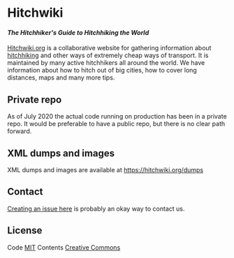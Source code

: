 # Hitchwiki

#### _The Hitchhiker's Guide to Hitchhiking the World_

<!-- ![Hitchwiki logo](public/wiki-badge.png) --> 

[Hitchwiki.org](https://hitchwiki.org/) is a collaborative website for
gathering information about
[hitchhiking](http://hitchwiki.org/en/Hitchhiking) and other ways of
extremely cheap ways of transport. It is maintained by many active
hitchhikers all around the world. We have information about how to
hitch out of big cities, how to cover long distances, maps and many
more tips.

<!-- [![Build Status](https://travis-ci.org/Hitchwiki/hitchwiki.svg?branch=master)](https://travis-ci.org/Hitchwiki/hitchwiki) -->

## Private repo

As of July 2020 the actual code running on production has been in a
private repo. It would be preferable to have a public repo, but there is no clear path forward.

## XML dumps and images

XML dumps and images are available at https://hitchwiki.org/dumps


## Contact
[Creating an issue here](https://github.com/Hitchwiki/hitchwiki/issues/new) is probably an okay way to contact us.


## License
Code [MIT](LICENSE.md)
Contents [Creative Commons](http://creativecommons.org/licenses/by-sa/4.0/)
